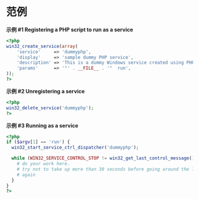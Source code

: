 范例
====

**示例 \#1 Registering a PHP script to run as a service**

``` php
<?php
win32_create_service(array(
    'service'     => 'dummyphp',                                           # the name of your service
    'display'     => 'sample dummy PHP service',                           # short description
    'description' => 'This is a dummy Windows service created using PHP.', # long description
    'params'      => '"' . __FILE__ . '"  run',                            # path to the script and parameters
));
?>
```

**示例 \#2 Unregistering a service**

``` php
<?php
win32_delete_service('dummyphp');
?>
```

**示例 \#3 Running as a service**

``` php
<?php
if ($argv[1] == 'run') {
  win32_start_service_ctrl_dispatcher('dummyphp');

  while (WIN32_SERVICE_CONTROL_STOP != win32_get_last_control_message()) {
    # do your work here.
    # try not to take up more than 30 seconds before going around the loop
    # again
  }
}
?>
```
